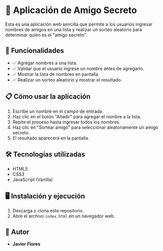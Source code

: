 # 🎁 Aplicación de Amigo Secreto

Esta es una aplicación web sencilla que permite a los usuarios ingresar nombres de amigos en una lista y realizar un sorteo aleatorio para determinar quién es el "amigo secreto".

## 🚀 Funcionalidades

- ✅ Agregar nombres a una lista.
- ✅ Validar que el usuario ingrese un nombre antes de agregarlo.
- ✅ Mostrar la lista de nombres en pantalla.
- ✅ Realizar un sorteo aleatorio y mostrar el resultado.

## 📋 Cómo usar la aplicación

1. Escribe un nombre en el campo de entrada.
2. Haz clic en el botón "Añadir" para agregar el nombre a la lista.
3. Repite el proceso hasta ingresar todos los nombres.
4. Haz clic en "Sortear amigo" para seleccionar aleatoriamente un amigo secreto.
5. El resultado aparecerá en la pantalla.

## 🛠 Tecnologías utilizadas

- HTML5
- CSS3
- JavaScript (Vanilla)

## 🖥️ Instalación y ejecución

1. Descarga o clona este repositorio.
2. Abre el archivo `index.html` en un navegador web.

## 📌 Autor

- **Javier Flores**
